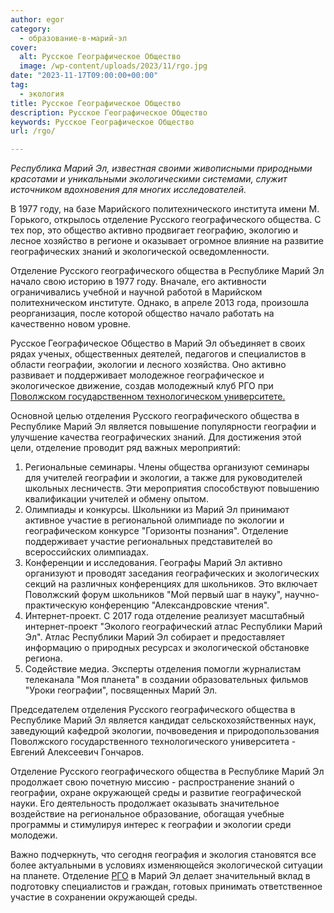```yaml
---
author: egor
category:
  - образование-в-марий-эл
cover:
  alt: Русское Географическое Общество
  image: /wp-content/uploads/2023/11/rgo.jpg
date: "2023-11-17T09:00:00+00:00"
tag:
  - экология
title: Русское Географическое Общество
description: Русское Географическое Общество
keywords: Русское Географическое Общество
url: /rgo/

---
```

_Республика Марий Эл, известная своими живописными природными красотами и уникальными экологическими системами, служит источником вдохновения для многих исследователей._

В 1977 году, на базе Марийского политехнического института имени М. Горького, открылось отделение Русского географического общества. С тех пор, это общество активно продвигает географию, экологию и лесное хозяйство в регионе и оказывает огромное влияние на развитие географических знаний и экологической осведомленности.

Отделение Русского географического общества в Республике Марий Эл начало свою историю в 1977 году. Вначале, его активности ограничивались учебной и научной работой в Марийском политехническом институте. Однако, в апреле 2013 года, произошла реорганизация, после которой общество начало работать на качественно новом уровне.

Русское Географическое Общество в Марий Эл объединяет в своих рядах ученых, общественных деятелей, педагогов и специалистов в области географии, экологии и лесного хозяйства. Оно активно развивает и поддерживает молодежное географическое и экологическое движение, создав молодежный клуб РГО при [Поволжском государственном технологическом университете.](/povolzhskij-gosudarstvennyj-tehnologicheskij-universitet-v-joshkar-ole/)

Основной целью отделения Русского географического общества в Республике Марий Эл является повышение популярности географии и улучшение качества географических знаний. Для достижения этой цели, отделение проводит ряд важных мероприятий:

1. Региональные семинары. Члены общества организуют семинары для учителей географии и экологии, а также для руководителей школьных лесничеств. Эти мероприятия способствуют повышению квалификации учителей и обмену опытом.
1. Олимпиады и конкурсы. Школьники из Марий Эл принимают активное участие в региональной олимпиаде по экологии и географическом конкурсе "Горизонты познания". Отделение поддерживает участие региональных представителей во всероссийских олимпиадах.
1. Конференции и исследования. Географы Марий Эл активно организуют и проводят заседания географических и экологических секций на различных конференциях для школьников. Это включает Поволжский форум школьников "Мой первый шаг в науку", научно-практическую конференцию "Александровские чтения".
1. Интернет-проект. С 2017 года отделение реализует масштабный интернет-проект "Эколого географический атлас Республики Марий Эл". Атлас Республики Марий Эл собирает и предоставляет информацию о природных ресурсах и экологической обстановке региона.
1. Содействие медиа. Эксперты отделения помогли журналистам телеканала "Моя планета" в создании образовательных фильмов "Уроки географии", посвященных Марий Эл.

Председателем отделения Русского географического общества в Республике Марий Эл является кандидат сельскохозяйственных наук, заведующий кафедрой экологии, почвоведения и природопользования Поволжского государственного технологического университета \- Евгений Алексеевич Гончаров.

Отделение Русского географического общества в Республике Марий Эл продолжает свою почетную миссию \- распространение знаний о географии, охране окружающей среды и развитие географической науки. Его деятельность продолжает оказывать значительное воздействие на региональное образование, обогащая учебные программы и стимулируя интерес к географии и экологии среди молодежи.

Важно подчеркнуть, что сегодня география и экология становятся все более актуальными в условиях изменяющейся экологической ситуации на планете. Отделение [РГО](https://rgo.ru/) в Марий Эл делает значительный вклад в подготовку специалистов и граждан, готовых принимать ответственное участие в сохранении окружающей среды.
